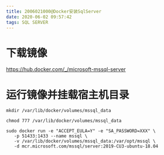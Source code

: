 ```yaml
---
title: 2006021000@Docker安装SqlServer
date: 2020-06-02 09:57:42
tags: SQL SERVER
---
```

# 下载镜像
https://hub.docker.com/_/microsoft-mssql-server

# 运行镜像并挂载宿主机目录

```shell
mkdir /var/lib/docker/volumes/mssql_data

chmod 777 /var/lib/docker/volumes/mssql_data

sudo docker run -e "ACCEPT_EULA=Y" -e "SA_PASSWORD=XXX" \
   -p 51433:1433 --name mssql \
   -v /var/lib/docker/volumes/mssql_data:/var/opt/mssql \
   -d mcr.microsoft.com/mssql/server:2019-CU3-ubuntu-18.04
```